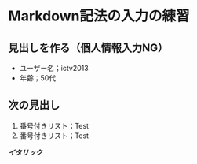 # Markdown記法の入力の練習
## 見出しを作る（個人情報入力NG）

- ユーザー名；ictv2013
- 年齢；50代

## 次の見出し
1. 番号付きリスト；Test
1. 番号付きリスト；Test
  
___イタリック___
  
